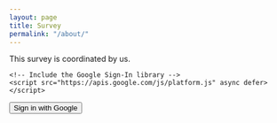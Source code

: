 ```yaml
---
layout: page
title: Survey
permalink: "/about/"
---
```


<head>
    <title>About</title>
</head>
<body>
    <div class="container">
        This survey is coordinated by us. 
    </div>
</body>


<head>
    <title>Google Sign-In Example</title>
    
    <!-- Include the Google Sign-In library -->
    <script src="https://apis.google.com/js/platform.js" async defer></script>
</head>
<body>

<!-- Add the Sign-In button -->
<button id="google-signin-button">Sign in with Google</button>

<script>
// Initialize the Google Sign-In API
gapi.load('auth2', function() {
    gapi.auth2.init({
        client_id: '1092513324979-i2efio0recer8vjfjsim86eva7pi7919.apps.googleusercontent.com' // Your Client ID
    });
});

// Function to handle Google Sign-In
function signInWithGoogle() {
    gapi.auth2.getAuthInstance().signIn().then(function(googleUser) {
        // Handle the user sign-in
        console.log('User signed in.');
        // You can access user information via googleUser.getBasicProfile() and take further actions.
    });
}

// Attach the signInWithGoogle function to the button's click event
document.getElementById('google-signin-button').addEventListener('click', signInWithGoogle);
</script>

</body>

